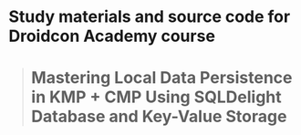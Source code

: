 # Study materials and source code for **Droidcon Academy** course 
> # Mastering Local Data Persistence in KMP + CMP Using SQLDelight Database and Key-Value Storage 
